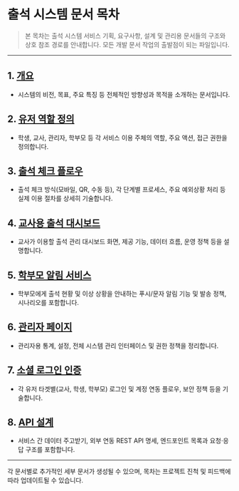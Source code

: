 # 출석 시스템 문서 목차

> 본 목차는 출석 시스템 서비스 기획, 요구사항, 설계 및 관리용 문서들의 구조와 상호 참조 경로를 안내합니다. 모든 개발 문서 작업의 출발점이 되는 파일입니다.

---

## 1. [개요](./01_attendance_overview.md)
- 시스템의 비전, 목표, 주요 특징 등 전체적인 방향성과 목적을 소개하는 문서입니다.

## 2. [유저 역할 정의](./02_attendance_user_roles.md)
- 학생, 교사, 관리자, 학부모 등 각 서비스 이용 주체의 역할, 주요 액션, 접근 권한을 정의합니다.

## 3. [출석 체크 플로우](./03_attendance_check_flow.md)
- 출석 체크 방식(모바일, QR, 수동 등), 각 단계별 프로세스, 주요 예외상황 처리 등 실제 이용 절차를 상세히 기술합니다.

## 4. [교사용 출석 대시보드](./04_attendance_teacher_dashboard.md)
- 교사가 이용할 출석 관리 대시보드 화면, 제공 기능, 데이터 흐름, 운영 정책 등을 설명합니다.

## 5. [학부모 알림 서비스](./05_attendance_parent_notification.md)
- 학부모에게 출석 현황 및 이상 상황을 안내하는 푸시/문자 알림 기능 및 발송 정책, 시나리오를 포함합니다.

## 6. [관리자 페이지](./06_attendance_admin_page.md)
- 관리자용 통계, 설정, 전체 시스템 관리 인터페이스 및 권한 정책을 정리합니다.

## 7. [소셜 로그인 인증](./07_attendance_auth_social_login.md)
- 각 유저 타겟별(교사, 학생, 학부모) 로그인 및 계정 연동 플로우, 보안 정책 등을 기술합니다.

## 8. [API 설계](./08_attendance_api_design.md)
- 서비스 간 데이터 주고받기, 외부 연동 REST API 명세, 엔드포인트 목록과 요청·응답 구조를 포함합니다.

---

각 문서별로 추가적인 세부 문서가 생성될 수 있으며, 목차는 프로젝트 진척 및 피드백에 따라 업데이트될 수 있습니다.
